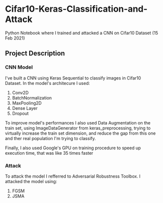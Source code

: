 # Cifar10-Keras-Classification-and-Attack
Python Notebook where I trained and attacked a CNN on Cifar10 Dataset (15 Feb 2021)

## Project Description

### CNN Model

I've built a CNN using Keras Sequential to classify images in Cifar10 Dataset. In the model's architecure I used:

1. Conv2D
2. BatchNormalization
3. MaxPooling2D
4. Dense Layer
5. Dropout

To improve model's performances I also used Data Augmentation on the train set, using ImageDataGenerator from keras_preprocessing, trying to virtually increase the train set dimension, and reduce the gap from this one and ther real population I'm trying to classify.

Finally, I also used Google's GPU on training procedure to speed up execution time, that was like 35 times faster

### Attack 

To attack the model I refferred to Adversarial Robustness Toolbox. I attacked the model using: 

1. FGSM
2. JSMA
